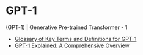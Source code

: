 # GPT-1
(GPT-1) | Generative Pre-trained Transformer - 1

- [Glossary of Key Terms and Definitions for GPT-1](Glossary%20of%20Key%20Terms%20and%20Definitions%20for%20GPT-1.md)
- [GPT-1 Explained: A Comprehensive Overview](#)
